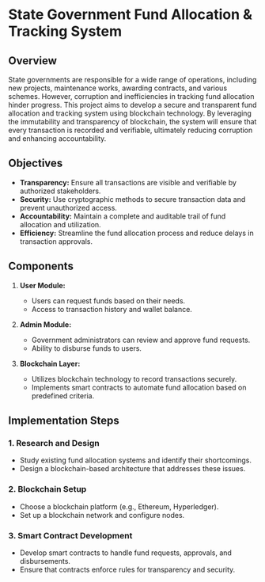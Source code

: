# State Government Fund Allocation & Tracking System

## Overview
State governments are responsible for a wide range of operations, including new projects, maintenance works, awarding contracts, and various schemes. However, corruption and inefficiencies in tracking fund allocation hinder progress. This project aims to develop a secure and transparent fund allocation and tracking system using blockchain technology. By leveraging the immutability and transparency of blockchain, the system will ensure that every transaction is recorded and verifiable, ultimately reducing corruption and enhancing accountability. 

## Objectives
- **Transparency:** Ensure all transactions are visible and verifiable by authorized stakeholders.
- **Security:** Use cryptographic methods to secure transaction data and prevent unauthorized access.
- **Accountability:** Maintain a complete and auditable trail of fund allocation and utilization.
- **Efficiency:** Streamline the fund allocation process and reduce delays in transaction approvals.

## Components
1. **User Module:**
   - Users can request funds based on their needs.
   - Access to transaction history and wallet balance.

2. **Admin Module:**
   - Government administrators can review and approve fund requests.
   - Ability to disburse funds to users.

3. **Blockchain Layer:**
   - Utilizes blockchain technology to record transactions securely.
   - Implements smart contracts to automate fund allocation based on predefined criteria.

## Implementation Steps

### 1. Research and Design
- Study existing fund allocation systems and identify their shortcomings.
- Design a blockchain-based architecture that addresses these issues.

### 2. Blockchain Setup
- Choose a blockchain platform (e.g., Ethereum, Hyperledger).
- Set up a blockchain network and configure nodes.

### 3. Smart Contract Development
- Develop smart contracts to handle fund requests, approvals, and disbursements.
- Ensure that contracts enforce rules for transparency and security.
